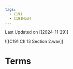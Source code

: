 ```yaml
---
tags:
  - C191
  - C191Mod4
---
```

Last Updated on [[2024-11-29]]

![[C191 Ch 13 Section 2.wav]]

# Terms
